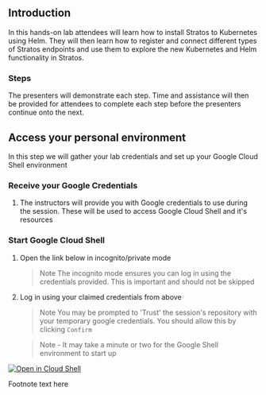 <walkthrough-watcher-constant key="stratos_namespace" value="stratos-namespace">
</walkthrough-watcher-constant>
<walkthrough-watcher-constant key="stratos_url" value="!!stratos_url!!">
</walkthrough-watcher-constant>
<walkthrough-watcher-constant key="stratos_port" value="30891">
</walkthrough-watcher-constant>
<walkthrough-watcher-constant key="seat" value="!!seat number!!">
</walkthrough-watcher-constant>
<walkthrough-watcher-constant key="stratos_helm_name" value="stratos-console">
</walkthrough-watcher-constant>

## Introduction

In this hands-on lab attendees will learn how to install Stratos to Kubernetes using Helm. They will then learn how to register and connect different types of Stratos endpoints and use them to explore the new Kubernetes and Helm functionality in Stratos. 

### Steps

The presenters will demonstrate each step. Time and assistance will then be provided for attendees to complete each step before the presenters continue onto the next.

## Access your personal environment

In this step we will gather your lab credentials and set up your Google Cloud Shell environment

### Receive your Google Credentials
1. The instructors will provide you with Google credentials to use during the session. These will be used to access Google Cloud Shell and it's resources

### Start Google Cloud Shell 
1. Open the link below in incognito/private mode
   > Note The incognito mode ensures you can log in using the credentials provided. This is important and should not be skipped

1. Log in using your claimed credentials from above
   > Note You may be prompted to 'Trust' the session's repository with your temporary google credentials. You should allow this by clicking `Confirm`

   > Note - It may take a minute or two for the Google Shell environment to start up

<!-- // TODO: this should be updated with the correct repo -->
[![Open in Cloud Shell](http://gstatic.com/cloudssh/images/open-btn.svg)](https://console.cloud.google.com/cloudshell/editor?cloudshell_git_branch=rc&cloudshell_git_repo=https%3A%2F%2Fgithub.com%2Fcf-stratos%2Fsummit-hands-on-labs&cloudshell_working_dir=eu-2020%2FStratos&cloudshell_tutorial=TUTORIAL.md&shellonly=true&cloudshell_print=welcome.txt)



<walkthrough-footnote>Footnote text here</walkthrough-footnote>
